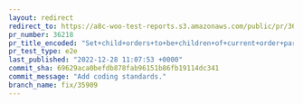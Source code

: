 ```yaml
---
layout: redirect
redirect_to: https://a8c-woo-test-reports.s3.amazonaws.com/public/pr/36218/e2e/index.html
pr_number: 36218
pr_title_encoded: "Set+child+orders+to+be+children+of+current+order+parent+before+deleting."
pr_test_type: e2e
last_published: "2022-12-28 11:07:53 +0000"
commit_sha: 69629aca0befdb878fab96151b86fb19114dc341
commit_message: "Add coding standards."
branch_name: fix/35909
---
```

